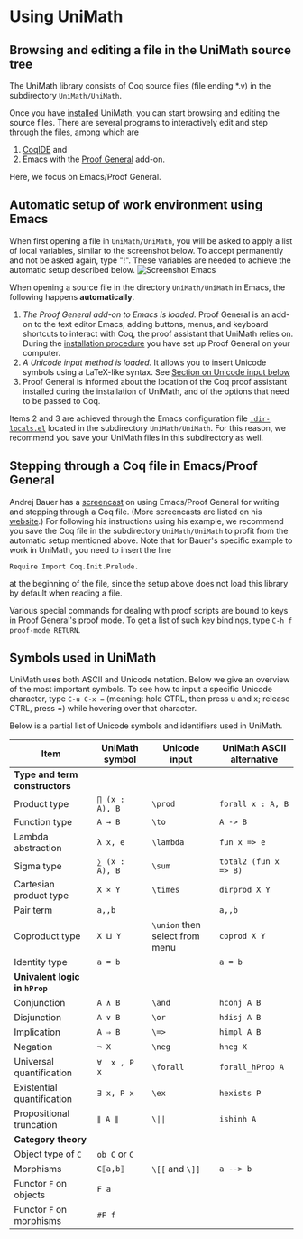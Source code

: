 Using UniMath
=============


Browsing and editing a file in the UniMath source tree
------------------------------------------------------

The UniMath library consists of Coq source files (file ending *.v) in the subdirectory `UniMath/UniMath`.

Once you have [installed](./INSTALL.md) UniMath, you can start browsing and editing the source files.
There are several programs to interactively edit and step through the files, among which
are 
1. [CoqIDE](https://coq.inria.fr/refman/practical-tools/coqide.html) and 
2. Emacs with the [Proof General](https://proofgeneral.github.io/) add-on.

Here, we focus on Emacs/Proof General.

Automatic setup of work environment using Emacs
-----------------------------------------------

When first opening a file in `UniMath/UniMath`, you will be asked to apply a list of local variables, similar to the screenshot below. To accept permanently and not be asked again, type "!". These variables are needed to achieve the automatic setup described below.
![Screenshot Emacs](https://raw.githubusercontent.com/wiki/UniMath/UniMath/Screenshot_Emacs.png)

When opening a source file in the directory `UniMath/UniMath` in Emacs, the following happens **automatically**.
1. *The Proof General add-on to Emacs is loaded.*
   Proof General is an add-on to the text editor Emacs, adding buttons, menus, and keyboard shortcuts
   to interact with Coq, the proof assistant that UniMath relies on.
   During the [installation procedure](./INSTALL.md) you have set up Proof General on your computer.
2. *A Unicode input method is loaded.* 
   It allows you to insert Unicode symbols using a LaTeX-like syntax.
   See [Section on Unicode input below](USAGE.md/#unicode-input)
3. Proof General is informed about the location of the Coq proof assistant installed during the installation of UniMath,
   and of the options that need to be passed to Coq.

Items 2 and 3 are achieved through the Emacs configuration file [`.dir-locals.el`](./UniMath/.dir-locals.el) located in 
the subdirectory `UniMath/UniMath`.
For this reason, we recommend you save your UniMath files in this subdirectory as well.


Stepping through a Coq file in Emacs/Proof General
-------------------------------------------------
Andrej Bauer has a [screencast](https://www.youtube.com/watch?v=l6zqLJQCnzo) on using Emacs/Proof General
for writing and stepping through a Coq file.
(More screencasts are listed on his [website](http://math.andrej.com/2011/02/22/video-tutorials-for-the-coq-proof-assistant/).)
For following his instructions using his example, we recommend you save the Coq file in the subdirectory `UniMath/UniMath`
to profit from the automatic setup mentioned above.
Note that for Bauer's specific example to work in UniMath, you need to insert the line
```
Require Import Coq.Init.Prelude.
```
at the beginning of the file, since the setup above does not load this library by default when reading a file.

Various special commands for dealing with proof scripts are bound to keys in Proof General's proof mode.
To get a list of such key bindings, type ` C-h f proof-mode RETURN `.

Symbols used in UniMath
-----------------------
UniMath uses both ASCII and Unicode notation. Below we give an overview of the most important symbols.
To see how to input a specific Unicode character, type
`C-u C-x =` (meaning: hold CTRL, then press u and x; release CTRL, press =) while hovering over that character.

Below is a partial list of Unicode symbols and identifiers used in UniMath.

| Item                       | UniMath symbol  | Unicode input                  |UniMath ASCII alternative |
| -------------------------- | --------------- | ------------------------------ | ------------------------ |
|   **Type and term constructors**
| Product type               |  `∏ (x : A), B` | `\prod`                        | `forall x : A, B`        |
| Function type              | `A → B`         | `\to`                          | `A -> B`                 |
| Lambda abstraction         |  `λ x, e`       | `\lambda`                      | `fun x => e`             |
| Sigma type                 | `∑ (x : A), B`  | `\sum`                         | `total2 (fun x => B)`    |
| Cartesian product type     |  `X × Y`        | `\times`                       | `dirprod X Y`            |
| Pair term                  |  `a,,b`         |                                | `a,,b`                   |
| Coproduct type             | `X ⨿ Y`         | `\union` then select from menu | `coprod X Y`             |
| Identity type              | `a = b`         |                                | `a = b`                  |
|   **Univalent logic in `hProp`** 
| Conjunction                | `A ∧ B`         | `\and`                         | `hconj A B`              |
| Disjunction                | `A ∨ B`         | `\or`                          | `hdisj A B`              |
| Implication                | `A ⇒ B`         | `\=>`                          | `himpl A B`              |
| Negation                   | `¬ X`           | `\neg`                         | `hneg X`                 |
| Universal quantification   | `∀  x , P x`    | `\forall`                      | `forall_hProp A`         |
| Existential quantification | `∃ x, P x`      | `\ex`                          | `hexists P`              |
| Propositional truncation   | `∥ A ∥`          | `\\|\|`                        | `ishinh A`               |
|   **Category theory**
| Object type of `C`         | `ob C` or `C`   |                                |                          |
| Morphisms                  | `C⟦a,b⟧`        | `\[[` and `\]]`                |  `a --> b`               |
| Functor `F` on objects     | `F a`           |                                |                          |
| Functor `F` on morphisms   | `#F f`          |                                |                          |



